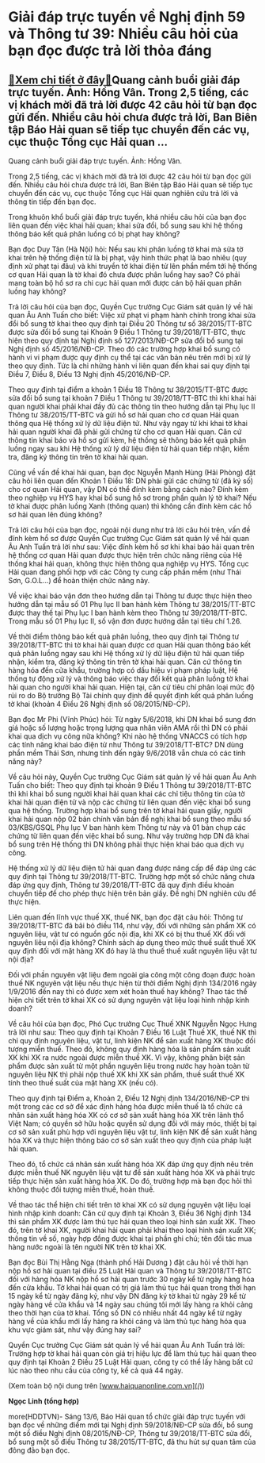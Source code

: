 Giải đáp trực tuyến về Nghị định 59 và Thông tư 39: Nhiều câu hỏi của bạn đọc được trả lời thỏa đáng
====================================================================================================

[:gift:Xem chi tiết ở đây:gift:](https://hddtvn.com/giai-dap-truc-tuyen-ve-nghi-dinh-59-va-thong-tu-39-nhieu-cau-hoi-cua-ban-doc-duoc-tra-loi-thoa-dang/)Quang cảnh buổi giải đáp trực tuyến. Ảnh: Hồng Vân. Trong 2,5 tiếng, các vị khách mời đã trả lời được 42 câu hỏi từ bạn đọc gửi đến. Nhiều câu hỏi chưa được trả lời, Ban Biên tập Báo Hải quan sẽ tiếp tục chuyển đến các vụ, cục thuộc Tổng cục Hải quan …
------------------------------------------------------------------------------------------------------------------------------------------------------------------------------------------------------------------------------------------------------------







 






 Quang cảnh buổi giải đáp trực tuyến. Ảnh: Hồng Vân. 


Trong 2,5 tiếng, các vị khách mời đã trả lời được 42 câu hỏi từ bạn đọc gửi đến. Nhiều câu hỏi chưa được trả lời, Ban Biên tập Báo Hải quan sẽ tiếp tục chuyển đến các vụ, cục thuộc Tổng cục Hải quan nghiên cứu trả lời và thông tin tiếp đến bạn đọc.


Trong khuôn khổ buổi giải đáp trực tuyến, khá nhiều câu hỏi của bạn đọc liên quan đến việc khai hải quan; khai sửa đổi, bổ sung sau khi hệ thống thông báo kết quả phân luồng có bị phạt hay không? 


Bạn đọc Duy Tân (Hà Nội) hỏi: Nếu sau khi phân luồng tờ khai mà sửa tờ khai trên hệ thống điện tử là bị phạt, vậy hình thức phạt là bao nhiêu (quy định xử phạt tại đâu) và khi truyền tờ khai điện tử lên phần mềm tới hệ thống cơ quan Hải quan là tờ khai đó chưa được phân luồng hay sao? Có phải mang toàn bộ hồ sơ ra chi cục hải quan mới được cán bộ hải quan phân luồng hay không?


Trả lời câu hỏi của bạn đọc, Quyền Cục trưởng Cục Giám sát quản lý về hải quan Âu Anh Tuấn cho biết: Việc xử phạt vi phạm hành chính trong khai sửa đổi bổ sung tờ khai theo quy định tại Điều 20 Thông tư số 38/2015/TT-BTC được sửa đổi bổ sung tại Khoản 9 Điều 1 Thông tư 39/2018/TT-BTC, thực hiện theo quy định tại Nghị định số 127/2013/NĐ-CP sửa đổi bổ sung tại Nghị định số 45/2016/NĐ-CP. Theo đó các trường hợp khai bổ sung có hành vi vi phạm được quy định cụ thể tại các văn bản nêu trên mới bị xử lý theo quy định. Tức là chỉ những hành vi liên quan đến khai sai quy định tại Điều 7, Điều 8, Điều 13 Nghị định 45/2016/NĐ-CP.


Theo quy định tại điểm a khoản 1 Điều 18 Thông tư 38/2015/TT-BTC được sửa đổi bổ sung tại khoản 7 Điều 1 Thông tư 39/2018/TT-BTC thì khi khai hải quan người khai phải khai đầy đủ các thông tin theo hướng dẫn tại Phụ lục II Thông tư 38/2015/TT-BTC và gửi hồ sơ hải quan cho cơ quan Hải quan thông qua Hệ thống xử lý dữ liệu điện tử. Như vậy ngay từ khi khai tờ khai hải quan người khai đã phải gửi chứng từ cho cơ quan Hải quan. Căn cứ thông tin khai báo và hồ sơ gửi kèm, hệ thống sẽ thông báo kết quả phân luồng ngay sau khi Hệ thống xử lý dữ liệu điện tử hải quan tiếp nhận, kiểm tra, đăng ký thông tin trên tờ khai hải quan.


Cũng về vấn đề khai hải quan, bạn đọc Nguyễn Mạnh Hùng (Hải Phòng) đặt câu hỏi liên quan đến Khoản 1 Điều 18: DN phải gửi các chứng từ (đã ký số) cho cơ quan Hải quan, vậy DN có thể đính kèm bằng cách nào? Đính kèm theo nghiệp vụ HYS hay khai bổ sung hồ sơ trong phần quản lý tờ khai? Nếu tờ khai được phân luồng Xanh (thông quan) thì không cần đính kèm các hồ sơ hải quan lên đúng không?


Trả lời câu hỏi của bạn đọc, ngoài nội dung như trả lời câu hỏi trên, vấn đề đính kèm hồ sơ được Quyền Cục trưởng Cục Giám sát quản lý về hải quan Âu Anh Tuấn trả lời như sau: Việc đính kèm hồ sơ khi khai báo hải quan trên hệ thống cơ quan Hải quan được thực hiện trên chức năng riêng của Hệ thống khai hải quan, không thực hiện thông qua nghiệp vụ HYS. Tổng cục Hải quan đang phối hợp với các Công ty cung cấp phần mềm (như Thái Sơn, G.O.L…) để hoàn thiện chức năng này.


Về việc khai báo vận đơn theo hướng dẫn tại Thông tư được thực hiện theo hướng dẫn tại mẫu số 01 Phụ lục II ban hành kèm Thông tư 38/2015/TT-BTC được thay thế tại Phụ lục I ban hành kèm theo Thông tư 39/2018/TT-BTC. Trong mẫu số 01 Phụ lục II, số vận đơn được hướng dẫn tại tiêu chí 1.26.


Về thời điểm thông báo kết quả phân luồng, theo quy định tại Thông tư 39/2018/TT-BTC thì tờ khai hải quan được cơ quan Hải quan thông báo kết quả phân luồng ngay sau khi Hệ thống xử lý dữ liệu điện tử hải quan tiếp nhận, kiểm tra, đăng ký thông tin trên tờ khai hải quan. Căn cứ thông tin hàng hóa đến cửa khẩu, trường hợp có dấu hiệu vi phạm pháp luật, Hệ thống tự động xử lý và thông báo việc thay đổi kết quả phân luồng tờ khai hải quan cho người khai hải quan. Hiện tại, căn cứ tiêu chí phân loại mức độ rủi ro do Bộ trưởng Bộ Tài chính quy định để quyết định kết quả phân luồng tờ khai (khoản 4 Điều 26 Nghị định số 08/2015/NĐ-CP).


Bạn đọc Mr Phi (Vĩnh Phúc) hỏi: Từ ngày 5/6/2018, khi DN khai bổ sung đơn giá hoặc số lượng hoặc trọng lượng qua nhân viên AMA rồi thì DN có phải khai qua dịch vụ công nữa không? Khi nào hệ thống VNACCS có tích hợp các tính năng khai báo điện tử như Thông tư 39/2018/TT-BTC? DN dùng phần mềm Thái Sơn, nhưng tính đến ngày 9/6/2018 vẫn chưa có các tính năng này?


Về câu hỏi này, Quyền Cục trưởng Cục Giám sát quản lý về hải quan Âu Anh Tuấn cho biết: Theo quy định tại khoản 9 Điều 1 Thông tư 39/2018/TT-BTC thì khi khai bổ sung người khai hải quan khai các chỉ tiêu thông tin của tờ khai hải quan điện tử và nộp các chứng từ liên quan đến việc khai bổ sung qua hệ thống. Trường hợp khai bổ sung trên tờ khai hải quan giấy, người khai hải quan nộp 02 bản chính văn bản đề nghị khai bổ sung theo mẫu số 03/KBS/GSQL Phụ lục V ban hành kèm Thông tư này và 01 bản chụp các chứng từ liên quan đến việc khai bổ sung. Như vậy trường hợp DN đã khai bổ sung trên Hệ thống thì DN không phải thực hiện khai báo qua dịch vụ công. 


Hệ thống xử lý dữ liệu điện tử hải quan đang được nâng cấp để đáp ứng các quy định tại Thông tư 39/2018/TT-BTC. Trường hợp một số chức năng chưa đáp ứng quy định, Thông tư 39/2018/TT-BTC đã quy định điều khoản chuyển tiếp để cho phép thực hiện trên bản giấy. Đề nghị DN nghiên cứu để thực hiện.


Liên quan đến lĩnh vực thuế XK, thuế NK, bạn đọc đặt câu hỏi: Thông tư 39/2018/TT-BTC đã bãi bỏ điều 114, như vậy, đối với những sản phẩm XK có nguyên liệu, vật tư có nguồn gốc nội địa, khi XK có bị thu thuế XK đối với nguyên liêu nội địa không? Chính sách áp dụng theo mức thuế suất thuế XK quy định đối với mặt hàng XK đó hay là thu thuế thuế xuất nguyên liệu vật tư nội địa?


Đối với phần nguyên vật liệu đem ngoài gia công một công đoạn được hoàn thuế NK nguyên vật liệu nếu thực hiện từ thời điểm Nghị định 134/2016 ngày 1/9/2016 đến nay thì có được xem xét hoàn thuế hay không? Thao tác thể hiện chi tiết trên tờ khai XK có sử dụng nguyên vật liệu loại hình nhập kinh doanh?


Về câu hỏi của bạn đọc, Phó Cục trưởng Cục Thuế XNK Nguyễn Ngọc Hưng trả lời như sau: Theo quy định tại Khoản 7 Điều 16 Luật Thuế XK, thuế NK thì chỉ quy định nguyên liệu, vật tư, linh kiện NK để sản xuất hàng XK thuộc đối tượng miễn thuế. Theo đó, không quy định hàng hóa là sản phẩm sản xuất XK khi XK ra nước ngoài được miễn thuế XK. Vì vậy, không phân biệt sản phẩm được sản xuất từ một phần nguyên liệu trong nước hay hoàn toàn từ nguyên liệu NK thì phải nộp thuế XK khi XK sản phẩm, thuế suất thuế XK tính theo thuế suất của mặt hàng XK (nếu có). 


Theo quy định tại Điểm a, Khoản 2, Điều 12 Nghị định 134/2016/NĐ-CP thì một trong các cơ sở để xác định hàng hóa được miễn thuế là tổ chức cá nhân sản xuất hàng hóa XK có cơ sở sản xuất hàng hóa XK trên lãnh thổ Việt Nam; có quyền sở hữu hoặc quyền sử dụng đối với máy móc, thiết bị tại cơ sở sản xuất phù hợp với nguyên liệu vật tư, linh kiện NK để sản xuất hàng hóa XK và thực hiện thông báo cơ sở sản xuất theo quy định của pháp luật hải quan.


Theo đó, tổ chức cá nhân sản xuất hàng hóa XK đáp ứng quy định nêu trên được miễn thuế NK nguyên liệu vật tư để sản xuất hàng hóa XK và phải trực tiếp thực hiện sản xuất hàng hóa XK. Do đó, trường hợp mà bạn đọc hỏi thì không thuộc đối tượng miễn thuế, hoàn thuế.


Về thao tác thể hiện chi tiết trên tờ khai XK có sử dụng nguyên vật liệu loại hình nhập kinh doanh: Căn cứ quy định tại Khoản 3, Điều 36 Nghị định 134 thì sản phẩm XK được làm thủ tục hải quan theo loại hình sản xuất XK. Theo đó, trên tờ khai XK, người khai hải quan phải khai theo loại hình sản xuất XK; thông tin về số, ngày hợp đồng được khai tại phần ghi chú; tên đối tác mua hàng nước ngoài là tên người NK trên tờ khai XK.


Bạn đọc Bùi Thị Hằng Nga (thành phố Hải Dương ) đặt câu hỏi về thời hạn nộp hồ sơ hải quan tại điều 25 Luật Hải quan và Thông tư 39/2018/TT-BTC đối với hàng hóa NK nộp hồ sơ hải quan trước 30 ngày kể từ ngày hàng hóa đến cửa khẩu. Tờ khai hải quan có trị giá làm thủ tục hải quan trong thời hạn 15 ngày kể từ ngày đăng ký, như vậy DN đăng ký tờ khai từ ngày 29 kể từ ngày hàng về cửa khẩu và 14 ngày sau chúng tôi mới lấy hàng ra khỏi cảng theo thời hạn của tờ khai. Tổng số DN có nhiều nhất 44 ngày kể từ ngày hàng về của khẩu mới lấy hàng ra khỏi cảng và làm thủ tục hàng hóa qua khu vực giám sát, như vậy đúng hay sai?


Quyền Cục trưởng Cục Giám sát quản lý về hải quan Âu Anh Tuấn trả lời: Trường hợp tờ khai hải quan còn giá trị hiệu lực để làm thủ tục hải quan theo quy định tại Khoản 2 Điều 25 Luật Hải quan, công ty có thể lấy hàng bất cứ lúc nào theo nhu cầu của công ty, kể cả quá 44 ngày.


(Xem toàn bộ nội dung trên [www.haiquanonline.com.vn](/))






**Ngọc Linh (tổng hợp)**



more(HDDTVN)- Sáng 13/6, Báo Hải quan tổ chức giải đáp trực tuyến với bạn đọc về những điểm mới tại Nghị định 59/2018/NĐ-CP sửa đổi, bổ sung một số điều Nghị định 08/2015/NĐ-CP, Thông tư 39/2018/TT-BTC sửa đổi, bổ sung một số điều Thông tư 38/2015/TT-BTC, đã thu hút sự quan tâm của đông đảo bạn đọc.

